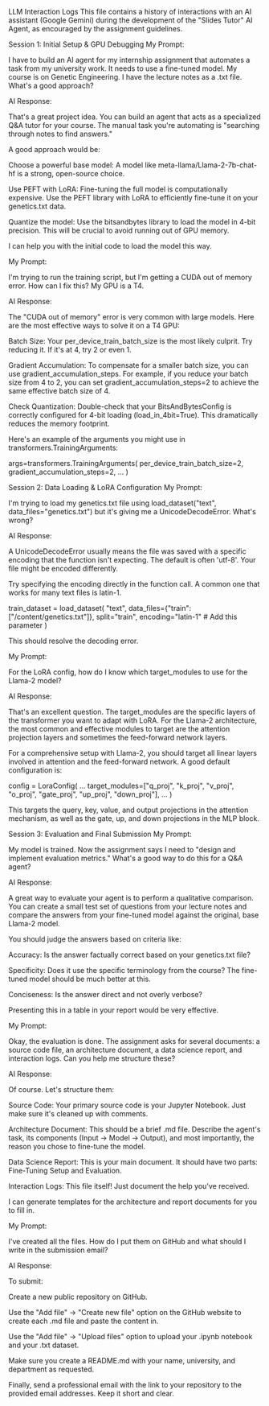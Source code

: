 LLM Interaction Logs
This file contains a history of interactions with an AI assistant (Google Gemini) during the development of the "Slides Tutor" AI Agent, as encouraged by the assignment guidelines.

Session 1: Initial Setup & GPU Debugging
My Prompt:

I have to build an AI agent for my internship assignment that automates a task from my university work. It needs to use a fine-tuned model. My course is on Genetic Engineering. I have the lecture notes as a .txt file. What's a good approach?

AI Response:

That's a great project idea. You can build an agent that acts as a specialized Q&A tutor for your course. The manual task you're automating is "searching through notes to find answers."

A good approach would be:

Choose a powerful base model: A model like meta-llama/Llama-2-7b-chat-hf is a strong, open-source choice.

Use PEFT with LoRA: Fine-tuning the full model is computationally expensive. Use the PEFT library with LoRA to efficiently fine-tune it on your genetics.txt data.

Quantize the model: Use the bitsandbytes library to load the model in 4-bit precision. This will be crucial to avoid running out of GPU memory.

I can help you with the initial code to load the model this way.

My Prompt:

I'm trying to run the training script, but I'm getting a CUDA out of memory error. How can I fix this? My GPU is a T4.

AI Response:

The "CUDA out of memory" error is very common with large models. Here are the most effective ways to solve it on a T4 GPU:

Batch Size: Your per_device_train_batch_size is the most likely culprit. Try reducing it. If it's at 4, try 2 or even 1.

Gradient Accumulation: To compensate for a smaller batch size, you can use gradient_accumulation_steps. For example, if you reduce your batch size from 4 to 2, you can set gradient_accumulation_steps=2 to achieve the same effective batch size of 4.

Check Quantization: Double-check that your BitsAndBytesConfig is correctly configured for 4-bit loading (load_in_4bit=True). This dramatically reduces the memory footprint.

Here's an example of the arguments you might use in transformers.TrainingArguments:

args=transformers.TrainingArguments(
    per_device_train_batch_size=2,
    gradient_accumulation_steps=2,
    ...
)

Session 2: Data Loading & LoRA Configuration
My Prompt:

I'm trying to load my genetics.txt file using load_dataset("text", data_files="genetics.txt") but it's giving me a UnicodeDecodeError. What's wrong?

AI Response:

A UnicodeDecodeError usually means the file was saved with a specific encoding that the function isn't expecting. The default is often 'utf-8'. Your file might be encoded differently.

Try specifying the encoding directly in the function call. A common one that works for many text files is latin-1.

train_dataset = load_dataset(
    "text",
    data_files={"train": ["/content/genetics.txt"]},
    split="train",
    encoding="latin-1" # Add this parameter
)

This should resolve the decoding error.

My Prompt:

For the LoRA config, how do I know which target_modules to use for the Llama-2 model?

AI Response:

That's an excellent question. The target_modules are the specific layers of the transformer you want to adapt with LoRA. For the Llama-2 architecture, the most common and effective modules to target are the attention projection layers and sometimes the feed-forward network layers.

For a comprehensive setup with Llama-2, you should target all linear layers involved in attention and the feed-forward network. A good default configuration is:

config = LoraConfig(
    ...
    target_modules=["q_proj", "k_proj", "v_proj", "o_proj", "gate_proj", "up_proj", "down_proj"],
    ...
)

This targets the query, key, value, and output projections in the attention mechanism, as well as the gate, up, and down projections in the MLP block.

Session 3: Evaluation and Final Submission
My Prompt:

My model is trained. Now the assignment says I need to "design and implement evaluation metrics." What's a good way to do this for a Q&A agent?

AI Response:

A great way to evaluate your agent is to perform a qualitative comparison. You can create a small test set of questions from your lecture notes and compare the answers from your fine-tuned model against the original, base Llama-2 model.

You should judge the answers based on criteria like:

Accuracy: Is the answer factually correct based on your genetics.txt file?

Specificity: Does it use the specific terminology from the course? The fine-tuned model should be much better at this.

Conciseness: Is the answer direct and not overly verbose?

Presenting this in a table in your report would be very effective.

My Prompt:

Okay, the evaluation is done. The assignment asks for several documents: a source code file, an architecture document, a data science report, and interaction logs. Can you help me structure these?

AI Response:

Of course. Let's structure them:

Source Code: Your primary source code is your Jupyter Notebook. Just make sure it's cleaned up with comments.

Architecture Document: This should be a brief .md file. Describe the agent's task, its components (Input -> Model -> Output), and most importantly, the reason you chose to fine-tune the model.

Data Science Report: This is your main document. It should have two parts: Fine-Tuning Setup and Evaluation.

Interaction Logs: This file itself! Just document the help you've received.

I can generate templates for the architecture and report documents for you to fill in.

My Prompt:

I've created all the files. How do I put them on GitHub and what should I write in the submission email?

AI Response:

To submit:

Create a new public repository on GitHub.

Use the "Add file" -> "Create new file" option on the GitHub website to create each .md file and paste the content in.

Use the "Add file" -> "Upload files" option to upload your .ipynb notebook and your .txt dataset.

Make sure you create a README.md with your name, university, and department as requested.

Finally, send a professional email with the link to your repository to the provided email addresses. Keep it short and clear.
